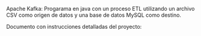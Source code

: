 Apache Kafka: Progarama en java con un proceso ETL utilizando un archivo CSV como origen de datos y una base de datos MySQL como destino.

Documento con instrucciones detalladas del proyecto:

